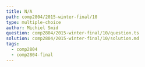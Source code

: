 ```yaml
---
title: N/A
path: comp2804/2015-winter-final/10
type: multiple-choice
author: Michiel Smid
question: comp2804/2015-winter-final/10/question.ts
solution: comp2804/2015-winter-final/10/solution.md
tags:
  - comp2804
  - comp2804-final
---
```

